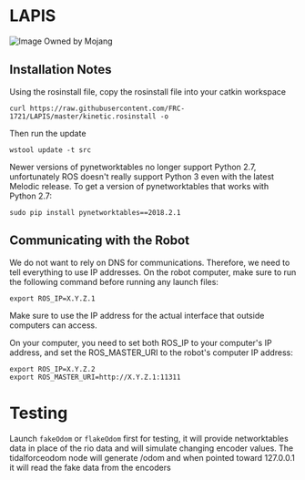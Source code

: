 # LAPIS
![Image Owned by Mojang](https://gamepedia.cursecdn.com/minecraft_gamepedia/archive/9/9f/20190403173427%21Lapis_Lazuli.png?version=333534eee995063b4191a3abe9f86113)

## Installation Notes
Using the rosinstall file, copy the rosinstall file into your catkin workspace
```
curl https://raw.githubusercontent.com/FRC-1721/LAPIS/master/kinetic.rosinstall -o
```
Then run the update
```
wstool update -t src
```

Newer versions of pynetworktables no longer support Python 2.7, unfortunately
ROS doesn't really support Python 3 even with the latest Melodic release. To
get a version of pynetworktables that works with Python 2.7:

    sudo pip install pynetworktables==2018.2.1

## Communicating with the Robot

We do not want to rely on DNS for communications. Therefore, we need to tell
everything to use IP addresses. On the robot computer, make sure to run the
following command before running any launch files:

    export ROS_IP=X.Y.Z.1

Make sure to use the IP address for the actual interface that outside computers
can access.

On your computer, you need to set both ROS_IP to your computer's IP address,
and set the ROS_MASTER_URI to the robot's computer IP address:

	export ROS_IP=X.Y.Z.2
	export ROS_MASTER_URI=http://X.Y.Z.1:11311

# Testing
Launch `fakeOdom` or `flakeOdom` first for testing, it will provide
networktables data in place of the rio data and will simulate changing encoder
values. The tidalforceodom node will generate /odom and when pointed toward
127.0.0.1 it will read the fake data from the encoders
